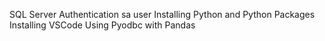 SQL Server Authentication
sa user
Installing Python and Python Packages
Installing VSCode
Using Pyodbc with Pandas
